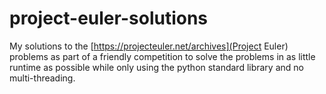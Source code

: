 # project-euler-solutions

My solutions to the [https://projecteuler.net/archives](Project Euler) problems as part of a friendly competition to solve the problems in as little runtime as possible while only using the python standard library and no multi-threading.